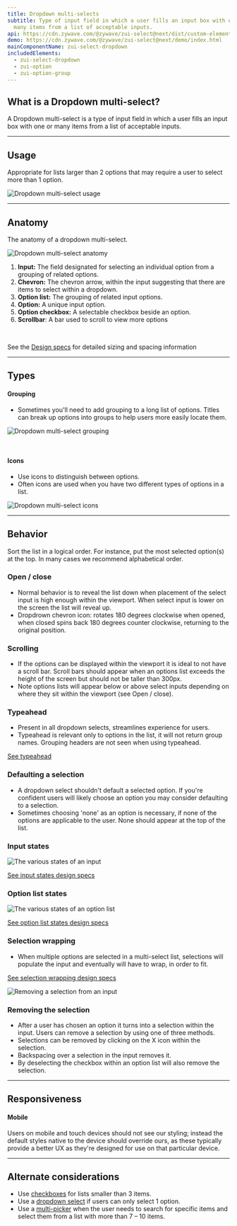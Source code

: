 ```yaml
---
title: Dropdown multi-selects
subtitle: Type of input field in which a user fills an input box with one or
  many items from a list of acceptable inputs.
api: https://cdn.zywave.com/@zywave/zui-select@next/dist/custom-elements.json
demo: https://cdn.zywave.com/@zywave/zui-select@next/demo/index.html
mainComponentName: zui-select-dropdown
includedElements:
  - zui-select-dropdown
  - zui-option
  - zui-option-group
---
```

## What is a Dropdown multi-select?

A Dropdown multi-select is a type of input field in which a user fills an input box with one or many items from a list of acceptable inputs.

- - -

## Usage

Appropriate for lists larger than 2 options that may require a user to select more than 1 option.

![Dropdown multi-select usage](/images/multi_select_usage.svg)



- - -

## Anatomy

The anatomy of a dropdown multi-select.

![Dropdown multi-select anatomy](/images/multi_select_anatomy.svg)

1. **Input:** The field designated for selecting an individual option from a grouping of related options.
2. **Chevron:** The chevron arrow, within the input suggesting that there are items to select within a dropdown.
3. **Option list:** The grouping of related input options.
4. **Option:** A unique input option.
5. **Option checkbox:** A selectable checkbox beside an option.
6. **Scrollbar**: A bar used to scroll to view more options

<br>

See the [Design specs](https://xd.adobe.com/view/ef2f902b-219f-4e41-8bba-2bf079fc5969-ba7c/grid) for detailed sizing and spacing information

- - -

## Types

#### Grouping

* Sometimes you'll need to add grouping to a long list of options. Titles can break up options into groups to help users more easily locate them.

![Dropdown multi-select grouping](/images/multiselect_grouping_specs.svg)

<br>

#### Icons

* Use icons to distinguish between options.
* Often icons are used when you have two different types of options in a list.

![Dropdown multi-select icons](/images/multiselect_icon_specs.svg)

- - -

## Behavior

Sort the list in a logical order. For instance, put the most selected option(s) at the top. In many cases we recommend alphabetical order.

### Open / close

* Normal behavior is to reveal the list down when placement of the select input is high enough within the viewport. When select input is lower on the screen the list will reveal up.
* Dropdrown chevron icon: rotates 180 degrees clockwise when opened, when closed spins back 180 degrees counter clockwise, returning to the original position.

### Scrolling

* If the options can be displayed within the viewport it is ideal to not have a scroll bar. Scroll bars should appear when an options list exceeds the height of the screen but should not be taller than 300px.
* Note options lists will appear below or above select inputs depending on where they sit within the viewport (see Open / close).

### Typeahead

* Present in all dropdown selects, streamlines experience for users.
* Typeahead is relevant only to options in the list, it will not return group names. Grouping headers are not seen when using typeahead.

[See typeahead](/design-system/patterns/typeahead/)

### Defaulting a selection

* A dropdown select shouldn't default a selected option. If you're confident users will likely choose an option you may consider defaulting to a selection.
* Sometimes choosing 'none' as an option is necessary, if none of the options are applicable to the user. None should appear at the top of the list.

### Input states

![The various states of an input](/images/components/dropdown-multi-select/multiselect_states.svg)

[See input states design specs](https://xd.adobe.com/view/92759d6f-effe-410f-b096-7076edaecf0b-c726/screen/7b6c4ddd-55fa-4521-8598-7e5b280b5aec/)

### Option list states

![The various states of an option list](/images/components/dropdown-multi-select/multiselect_list_states.svg)

[See option list states design specs](https://xd.adobe.com/view/92759d6f-effe-410f-b096-7076edaecf0b-c726/screen/c6b9b274-0fab-4b09-895a-28d141fe96ca/)

### Selection wrapping

* When multiple options are selected in a multi-select list, selections will populate the input and eventually will have to wrap, in order to fit.

[See selection wrapping design specs](https://xd.adobe.com/view/92759d6f-effe-410f-b096-7076edaecf0b-c726/screen/38048d13-2726-4db4-84aa-54048de9c1f1/)

![Removing a selection from an input](/images/components/dropdown-multi-select/tag_specs.svg)

### Removing the selection

* After a user has chosen an option it turns into a selection within the input. Users can remove a selection by using one of three methods.
* Selections can be removed by clicking on the X icon within the selection.
* Backspacing over a selection in the input removes it.
* By deselecting the checkbox within an option list will also remove the selection.

- - -

## Responsiveness

#### Mobile

Users on mobile and touch devices should not see our styling; instead the default styles native to the device should override ours, as these typically provide a better UX as they're designed for use on that particular device.

- - -

## Alternate considerations

* Use [checkboxes](/design-system/components/checkboxes/) for lists smaller than 3 items.
* Use a [dropdown select](/design-system/components/dropdown-selects/) if users can only select 1 option.
* Use a [multi-picker](/design-system/components/pickers/) when the user needs to search for specific items and select them from a list with more than 7 – 10 items.